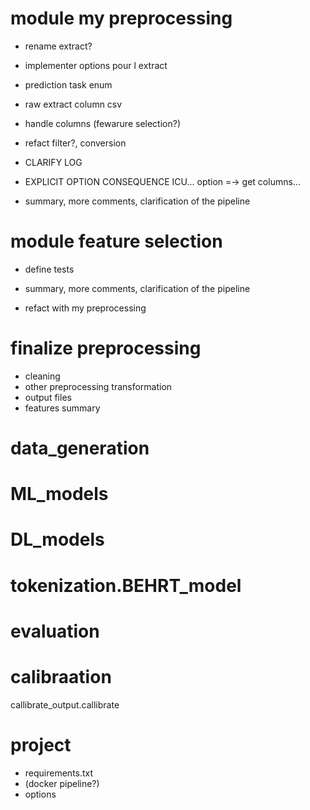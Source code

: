 # module my preprocessing

- rename extract?

- implementer options pour l extract

- prediction task enum

- raw extract column csv

- handle columns (fewarure selection?)

- refact filter?, conversion

- CLARIFY LOG

- EXPLICIT OPTION CONSEQUENCE ICU... option =-> get columns...

- summary, more comments, clarification of the pipeline

# module feature selection

- define tests

- summary, more comments, clarification of the pipeline

- refact with my preprocessing



# finalize preprocessing
-  cleaning 
- other preprocessing transformation
- output files
- features summary


# data_generation


# ML_models

# DL_models

# tokenization.BEHRT_model

# evaluation

# calibraation

callibrate_output.callibrate

# project
- requirements.txt
- (docker pipeline?)
- options
